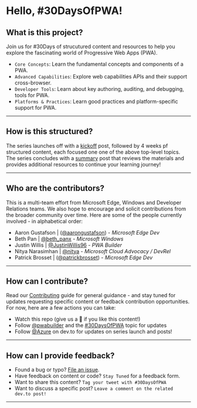 # Hello, #30DaysOfPWA!

## What is this project?

Join us for #30Days of strucutured content and resources to help you explore the fascinating world of Progressive Web Apps (PWA). 
 * `Core Concepts`: Learn the fundamental concepts and components of a PWA.
 * `Advanced Capabilities`: Explore web capabilities APIs and their support cross-browser.
 * `Developer Tools`: Learn about key authoring, auditing, and debugging, tools for PWA.
 * `Platforms & Practices`: Learn good practices and platform-specific support for PWA.

---

## How is this structured?

The series launches off with a [kickoff](kickoff) post, followed by 4 weeks pf structured content, each focused one one of the above top-level topics. The series concludes with a [summary](/summary) post that reviews the materials and provides additional resources to continue your learning journey!

---

## Who are the contributors?

This is a multi-team effort from Microsoft Edge, Windows and Developer Relations teams. We also hope to encourage and solicit contributions from the broader community over time. Here are some of the people currently involved - in alphabetical order:

 * Aaron Gustafson | ([@aarongustafson](https://twitter.com/AaronGustafson)) - _Microsoft Edge Dev_
 * Beth Pan | [@beth_panx](https://twitter.com/beth_panx) - _Microsoft Windows_
 * Justin Willis | [@JustinWillis96](https://twitter.com/Justinwillis96) - _PWA Builder_
 * Nitya Narasimhan | [@nitya](https://twitter.com/nitya) - _Microsoft Cloud Advocacy / DevRel_
 * Patrick Brosset | ([@patrickbrosset](https://twitter.com/patrickbrosset)) - _Microsoft Edge Dev_

 ---

 ## How can I contribute?

 Read our [Contributing](CONTRIBUTING.md) guide for general guidance - and stay tuned for updates requesting specific content or feedback contribution opportunities. For now, here are a few actions you can take:

  * Watch this repo (give us a 🌟 if you like this content!)
  * Follow [@pwabuilder](https://twitter.com/pwabuilder) and the [#30DaysOfPWA](https://twitter.com/search?q=%2330DaysOfPWA&src=typed_query) topic for updates
  * Follow [@Azure](https://dev.to/azure) on dev.to for updates on series launch and posts!
 
---

## How can I provide feedback?

 * Found a bug or typo? [File an issue](https://github.com/microsoft/win-student-devs/issues/new).
 * Have feedback on content or code? `Stay Tuned` for a feedback form.
 * Want to share this content? `Tag your tweet with #30DaysOfPWA`
 * Want to discuss a specific post? `Leave a comment on the related dev.to post!`

---